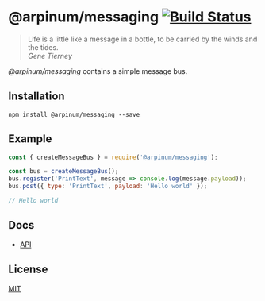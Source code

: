 # @arpinum/messaging [![Build Status](https://travis-ci.org/arpinum-oss/js-messaging.svg?branch=master)](https://travis-ci.org/arpinum-oss/js-messaging)

> Life is a little like a message in a bottle, to be carried by the winds and the tides.  
> <cite>Gene Tierney</cite>

_@arpinum/messaging_ contains a simple message bus.

## Installation

```
npm install @arpinum/messaging --save
```

## Example

```javascript
const { createMessageBus } = require('@arpinum/messaging');

const bus = createMessageBus();
bus.register('PrintText', message => console.log(message.payload));
bus.post({ type: 'PrintText', payload: 'Hello world' });

// Hello world
```

## Docs

- [API](docs/api.md)

## License

[MIT](LICENSE)
